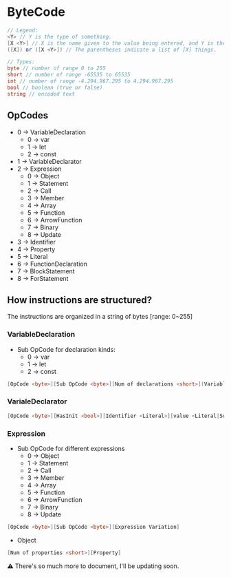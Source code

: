 # ByteCode
```cs
// Legend:
<Y> // Y is the type of something.
[X <Y>] // X is the name given to the value being entered, and Y is the type.
([X]) or ([X <Y>]) // The parentheses indicate a list of [X] things.

// Types:
byte // number of range 0 to 255
short // number of range -65535 to 65535
int // number of range -4.294.967.295 to 4.294.967.295
bool // boolean (true or false)
string // encoded text
```
## OpCodes
- 0 -> VariableDeclaration
    - 0 -> var
    - 1 -> let
    - 2 -> const
- 1 -> VariableDeclarator
- 2 -> Expression
    - 0 -> Object
    - 1 -> Statement
    - 2 -> Call
    - 3 -> Member
    - 4 -> Array
    - 5 -> Function
    - 6 -> ArrowFunction
    - 7 -> Binary
    - 8 -> Update
- 3 -> Identifier
- 4 -> Property
- 5 -> Literal
- 6 -> FunctionDeclaration
- 7 -> BlockStatement
- 8 -> ForStatement

## How instructions are structured?
The instructions are organized in a string of bytes [range: 0~255]

### VariableDeclaration
- Sub OpCode for declaration kinds:
    - 0 -> var
    - 1 -> let
    - 2 -> const
```cs
[OpCode <byte>][Sub OpCode <byte>][Num of declarations <short>](VariableDeclarator)
```
### VarialeDeclarator
```cs
[OpCode <byte>][HasInit <bool>][Identifier <Literal>][value <Literal|SomeExpression>?]
```
### Expression
- Sub OpCode for different expressions
    - 0 -> Object
    - 1 -> Statement
    - 2 -> Call
    - 3 -> Member
    - 4 -> Array
    - 5 -> Function
    - 6 -> ArrowFunction
    - 7 -> Binary
    - 8 -> Update
```cs
[OpCode <byte>][Sub OpCode <byte>][Expression Variation]
```
- Object
```cs
[Num of properties <short>][Property]
```

⚠ There's so much more to document, I'll be updating soon.